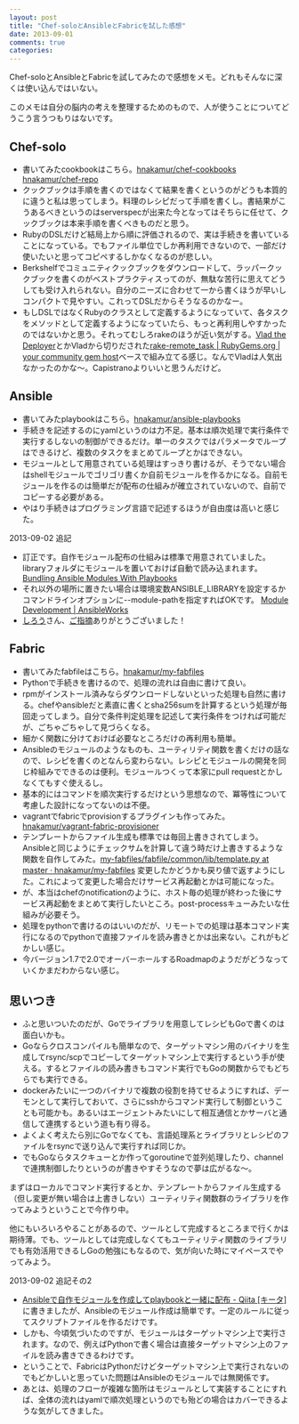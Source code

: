 ```yaml
---
layout: post
title: "Chef-soloとAnsibleとFabricを試した感想"
date: 2013-09-01
comments: true
categories: 
---
```

Chef-soloとAnsibleとFabricを試してみたので感想をメモ。どれもそんなに深くは使い込んではいない。

このメモは自分の脳内の考えを整理するためのもので、人が使うことについてどうこう言うつもりはないです。

## Chef-solo

- 書いてみたcookbookはこちら。[hnakamur/chef-cookbooks](https://github.com/hnakamur/chef-cookbooks) [hnakamur/chef-repo](https://github.com/hnakamur/chef-repo)
- クックブックは手順を書くのではなくて結果を書くというのがどうも本質的に違うと私は思ってしまう。料理のレシピだって手順を書くし。書結果がこうあるべきというのはserverspecが出来た今となってはそちらに任せて、クックブックは本来手順を書くべきものだと思う。
- RubyのDSLだけど結局上から順に評価されるので、実は手続きを書いていることになっている。でもファイル単位でしか再利用できないので、一部だけ使いたいと思ってコピペするしかなくなるのが悲しい。
- Berkshelfでコミュニティクックブックをダウンロードして、ラッパークックブックを書くのがベストプラクティスってのが、無駄な苦行に思えてどうしても受け入れられない。自分のニーズに合わせて一から書くほうが早いしコンパクトで見やすい。これってDSLだからそうなるのかなー。
- もしDSLではなくRubyのクラスとして定義するようになっていて、各タスクをメソッドとして定義するようになっていたら、もっと再利用しやすかったのではないかと思う。それってむしろrakeのほうが近い気がする。[Vlad the Deployer](http://rubyhitsquad.com/Vlad_the_Deployer.html)とかVladから切りだされた[rake-remote_task | RubyGems.org | your community gem host](http://rubygems.org/gems/rake-remote_task)ベースで組み立てる感じ。なんでVladは人気出なかったのかな～。Capistranoよりいいと思うんだけど。

## Ansible

- 書いてみたplaybookはこちら。[hnakamur/ansible-playbooks](https://github.com/hnakamur/ansible-playbooks)
- 手続きを記述するのにyamlというのは力不足。基本は順次処理で実行条件で実行するしないの制御ができるだけ。単一のタスクではパラメータでループはできるけど、複数のタスクをまとめてループとかはできない。
- モジュールとして用意されている処理はすっきり書けるが、そうでない場合はshellモジュールでゴリゴリ書くか自前モジュールを作るかになる。自前モジュールを作るのは簡単だが配布の仕組みが確立されていないので、自前でコピーする必要がある。
- やはり手続きはプログラミング言語で記述するほうが自由度は高いと感じた。

2013-09-02 追記

- 訂正です。自作モジュール配布の仕組みは標準で用意されていました。libraryフォルダにモジュールを置いておけば自動で読み込まれます。[Bundling Ansible Modules With Playbooks](http://www.ansibleworks.com/docs/bestpractices.html#bundling-ansible-modules-with-playbooks)
- それ以外の場所に置きたい場合は環境変数ANSIBLE\_LIBRARYを設定するかコマンドラインオプションに--module-pathを指定すればOKです。 [Module Development | AnsibleWorks](http://www.ansibleworks.com/docs/moduledev.html#module-development)
- [しろう](https://twitter.com/r_rudi)さん、[ご指摘](https://twitter.com/r_rudi/status/374375071000702976)ありがとうございました！

## Fabric

- 書いてみたfabfileはこちら。[hnakamur/my-fabfiles](https://github.com/hnakamur/my-fabfiles)
- Pythonで手続きを書けるので、処理の流れは自由に書けて良い。
- rpmがインストール済みならダウンロードしないといった処理も自然に書ける。chefやansibleだと素直に書くとsha256sumを計算するという処理が毎回走ってしまう。自分で条件判定処理を記述して実行条件をつければ可能だが、ごちゃごちゃして見づらくなる。
- 細かく関数に分けておけば必要なところだけの再利用も簡単。
- Ansibleのモジュールのようなものも、ユーティリティ関数を書くだけの話なので、レシピを書くのとなんら変わらない。レシピとモジュールの開発を同じ枠組みでできるのは便利。モジュールつくって本家にpull requestとかしなくてもすぐ使えるし。
- 基本的にはコマンドを順次実行するだけという思想なので、冪等性について考慮した設計になってないのは不便。
- vagrantでfabricでprovisionするプラグインも作ってみた。 [hnakamur/vagrant-fabric-provisioner](https://github.com/hnakamur/vagrant-fabric-provisioner)
- テンプレートからファイル生成も標準では毎回上書きされてしまう。Ansibleと同じようにチェックサムを計算して違う時だけ上書きするような関数を自作してみた。[my-fabfiles/fabfile/common/lib/template.py at master · hnakamur/my-fabfiles](https://github.com/hnakamur/my-fabfiles/blob/master/fabfile/common/lib/template.py) 変更したかどうかも戻り値で返すようにした。これによって変更した場合だけサービス再起動とかは可能になった。
- が、本当はchefのnotificationのように、ホスト毎の処理が終わった後にサービス再起動をまとめて実行したいところ。post-processキューみたいな仕組みが必要そう。
- 処理をpythonで書けるのはいいのだが、リモートでの処理は基本コマンド実行になるのでpythonで直接ファイルを読み書きとかは出来ない。これがもどかしい感じ。
- 今バージョン1.7で2.0でオーバーホールするRoadmapのようだがどうなっていくかまだわからない感じ。

## 思いつき

- ふと思いついたのだが、Goでライブラリを用意してレシピもGoで書くのは面白いかも。
- Goならクロスコンパイルも簡単なので、ターゲットマシン用のバイナリを生成してrsync/scpでコピーしてターゲットマシン上で実行するという手が使える。するとファイルの読み書きもコマンド実行でもGoの関数からでもどちらでも実行できる。
- dockerみたいに一つのバイナリで複数の役割を持てせるようにすれば、デーモンとして実行しておいて、さらにsshからコマンド実行して制御ということも可能かも。あるいはエージェントみたいにして相互通信とかサーバと通信して連携するという道も有り得る。
- よくよく考えたら別にGoでなくても、言語処理系とライブラリとレシピのファイルをrsyncで送り込んで実行すれば同じか。
- でもGoならタスクキューとか作ってgoroutineで並列処理したり、channelで連携制御したりというのが書きやすそうなので夢は広がるな〜。

まずはローカルでコマンド実行するとか、テンプレートからファイル生成する（但し変更が無い場合は上書きしない）ユーティリティ関数群のライブラリを作ってみようということで今作り中。

他にもいろいろやることがあるので、ツールとして完成するところまで行くかは期待薄。でも、ツールとしては完成しなくてもユーティリティ関数のライブラリでも有効活用できるしGoの勉強にもなるので、気が向いた時にマイペースでやってみよう。

2013-09-02 追記その2

- [Ansibleで自作モジュールを作成してplaybookと一緒に配布 - Qiita \[キータ\]](http://qiita.com/hnakamur/items/b20458110777c3ceea3a)に書きましたが、Ansibleのモジュール作成は簡単です。一定のルールに従ってスクリプトファイルを作るだけです。
- しかも、今頃気づいたのですが、モジュールはターゲットマシン上で実行されます。なので、例えばPythonで書く場合は直接ターゲットマシン上のファイルを読み書きできるわけです。
- ということで、FabricはPythonだけどターゲットマシン上で実行されないのでもどかしいと思っていた問題はAnsibleのモジュールでは無関係です。
- あとは、処理のフローが複雑な箇所はモジュールとして実装することにすれば、全体の流れはyamlで順次処理というのでも殆どの場合はカバーできるような気がしてきました。
